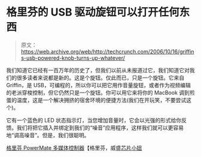 # 格里芬的 USB 驱动旋钮可以打开任何东西

> 原文：<https://web.archive.org/web/http://techcrunch.com/2006/10/16/griffins-usb-powered-knob-turns-up-whatever/>

我们知道它已经有一百万年的历史了，但我们以前从未报道过它，我们知道它对我们的很多读者来说都是新的。这是个旋钮。仅此而已，只是一个旋钮。它来自 Griffin，是 USB，可编程的，所以你可以把它用作音量旋钮，或者作为视频编辑的老派穿梭控制，但它仍然只是一个旋钮。你可以用它来将你的 MacBook 调到煎蛋的温度，这是一个解决拥挤的宿舍环境的便捷方法(我们在开玩笑，不要尝试这个)。

它有一个蓝色的 LED 状态指示灯，当您增加音量时，它会以光强的形式给你反馈。我们将把它插入并绑定到我们的“噪音”应用程序，这样我们就可以更容易地“调高噪音”。但是，我们很聪明。

 [格里芬 PowerMate 多媒体控制器](https://web.archive.org/web/20150625044146/http://www.griffintechnology.com/products/powermate/)【格里芬，威盛[芯片小妞](https://web.archive.org/web/20150625044146/http://www.chipchick.com/2006/10/griffins_powerm.html)